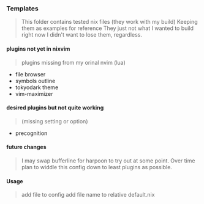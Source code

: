 ### Templates

> This folder contains tested nix files (they work with my build)
> Keeping them as examples for reference
> They just not what  I wanted to build right now
> I didn't want to lose them, regardless.

#### plugins not yet in nixvim
> plugins missing from my orinal nvim (lua)
* file browser
* symbols outline
* tokyodark theme
* vim-maximizer

#### desired plugins but not quite working
> (missing setting or option)
* precognition

#### future changes
> I may swap bufferline for harpoon to try out at some point.
> Over time plan to widdle this config down to least plugins as possible.

#### Usage
> add file to config
> add file name to relative default.nix
